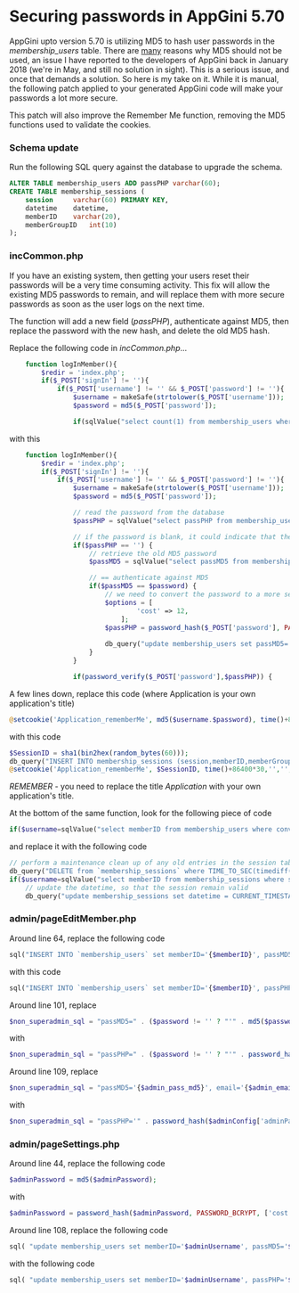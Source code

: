 # Securing passwords in AppGini 5.70
AppGini upto version 5.70 is utilizing MD5 to hash user passwords in the _membership_users_ table.  There are [many](https://en.wikipedia.org/wiki/MD5#Overview_of_security_issues) reasons why MD5 should not be used, an issue I have reported to the developers of AppGini back in January 2018 (we're in May, and still no solution in sight).  This is a serious issue, and once that demands a solution.  So here is my take on it.  While it is manual, the following patch applied to your generated AppGini code will make your passwords a lot more secure.

This patch will also improve the Remember Me function, removing the MD5 functions used to validate the cookies.

### Schema update
Run the following SQL query against the database to upgrade the schema.
```sql
ALTER TABLE membership_users ADD passPHP varchar(60);
CREATE TABLE membership_sessions (
	session 	varchar(60) PRIMARY KEY,
	datetime	datetime,
	memberID	varchar(20),
	memberGroupID	int(10)
);
```
### incCommon.php
If you have an existing system, then getting your users reset their passwords will be a very time consuming activity.  This fix will allow the existing MD5 passwords to remain, and will replace them with more secure passwords as soon as the user logs on the next time.

The function will add a new field (_passPHP_), authenticate against MD5, then replace the password with the new hash, and delete the old MD5 hash.

Replace the following code in *incCommon.php*...
```php
	function logInMember(){
		$redir = 'index.php';
		if($_POST['signIn'] != ''){
			if($_POST['username'] != '' && $_POST['password'] != ''){
				$username = makeSafe(strtolower($_POST['username']));
				$password = md5($_POST['password']);

				if(sqlValue("select count(1) from membership_users where lcase(memberID)='$username' and passMD5='$password' and isApproved=1 and isBanned=0")==1){
```
with this
```php
	function logInMember(){
		$redir = 'index.php';
		if($_POST['signIn'] != ''){
			if($_POST['username'] != '' && $_POST['password'] != ''){
				$username = makeSafe(strtolower($_POST['username']));
				$password = md5($_POST['password']);

				// read the password from the database
				$passPHP = sqlValue("select passPHP from membership_users where lcase(memberID)='$username' and isApproved=1 and isBanned=0");

				// if the password is blank, it could indicate that the password was not converted to PHP yet
				if($passPHP == '') {
					// retrieve the old MD5 password
					$passMD5 = sqlValue("select passMD5 from membership_users where lcase(memberID)='$username' and isApproved=1 and isBanned=0");

					// == authenticate against MD5
					if($passMD5 == $password) {
						// we need to convert the password to a more secure hashing algorithm
						$options = [
			    				'cost' => 12,
		    				];
						$passPHP = password_hash($_POST['password'], PASSWORD_BCRYPT, $options);
						
						db_query("update membership_users set passMD5='', passPHP='$passPHP' where lcase(memberID)='$username' and isApproved=1 and isBanned=0");
					}
				}

				if(password_verify($_POST['password'],$passPHP)) {
```
A few lines down, replace this code (where Application is your own application's title)
```php
@setcookie('Application_rememberMe', md5($username.$password), time()+86400*30);
```
with this code
```php
$SessionID = sha1(bin2hex(random_bytes(60)));
db_query("INSERT INTO membership_sessions (session,memberID,memberGroupID,datetime) values('$SessionID','" . makeSafe($username) . "'," . makeSafe($_SESSION['memberGroupID']) . ",CURRENT_TIMESTAMP)");
@setcookie('Application_rememberMe', $SessionID, time()+86400*30,'','',isset($_SERVER["HTTPS"]), true);
```
*REMEMBER* - you need to replace the title _Application_ with your own application's title.

At the bottom of the same function, look for the following piece of code
```php
if($username=sqlValue("select memberID from membership_users where convert(md5(concat(memberID, passMD5)), char)='$chk' and isBanned=0")){
```
and replace it with the following code
```php
// perform a maintenance clean up of any old entries in the session table (this also invalidates old sessions).  The current default is 14 days.  If you want sessions to remain more than 2 weeks, increase the number in the query
db_query("DELETE from `membership_sessions` where TIME_TO_SEC(timediff(CURRENT_TIMESTAMP,datetime)) > 1209600");
if($username=sqlValue("select memberID from membership_sessions where session='$chk' and isBanned=0")){
	// update the datetime, so that the session remain valid
	db_query("update membership_sessions set datetime = CURRENT_TIMESTAMP where session='$chk' and isBanned=0");
```

### admin/pageEditMember.php
Around line 64, replace the following code
```php
sql("INSERT INTO `membership_users` set memberID='{$memberID}', passMD5='" . md5($password) . "', email='{$email}', signupDate='" . @date('Y-m-d') . "', groupID='{$groupID}', isBanned='{$isBanned}', isApproved='{$isApproved}', {$customs_sql} comments='{$comments}'", $eo);
```
with this code
```php
sql("INSERT INTO `membership_users` set memberID='{$memberID}', passPHP='" . password_hash($password, PASSWORD_BCRYPT, ['cost' => 12]) . "', email='{$email}', signupDate='" . @date('Y-m-d') . "', groupID='{$groupID}', isBanned='{$isBanned}', isApproved='{$isApproved}', {$customs_sql} comments='{$comments}'", $eo);	
```
Around line 101, replace
```php
$non_superadmin_sql = "passMD5=" . ($password != '' ? "'" . md5($password) . "'" : "passMD5") . ", email='{$email}', groupID='{$groupID}', isBanned='{$isBanned}', isApproved='{$isApproved}', ";
```
with
```php
$non_superadmin_sql = "passPHP=" . ($password != '' ? "'" . password_hash($password, PASSWORD_BCRYPT, ['cost' => 12]) . "'" : "passPHP") . ", email='{$email}', groupID='{$groupID}', isBanned='{$isBanned}', isApproved='{$isApproved}', ";
```
Around line 109, replace
```php
$non_superadmin_sql = "passMD5='{$admin_pass_md5}', email='{$admin_email}', isBanned='0', isApproved='1', ";
```
with
```php
$non_superadmin_sql = "passPHP='" . password_hash($adminConfig['adminPassword'], PASSWORD_BCRYPT, ['cost' => 12]) . "', email='{$admin_email}', isBanned='0', isApproved='1', ";
```
### admin/pageSettings.php
Around line 44, replace the following code
```php
$adminPassword = md5($adminPassword);
```
with
```php
$adminPassword = password_hash($adminPassword, PASSWORD_BCRYPT, ['cost' => 12]);
````

Around line 108, replace the following code
```php
sql( "update membership_users set memberID='$adminUsername', passMD5='$adminPassword', email='{$post['senderEmail']}', comments=concat_ws('', comments, '\\n', '".str_replace ( "<DATE>" , @date('Y-m-d') , $Translation['record updated automatically'] ) ."') where lcase(memberID)='" . makeSafe(strtolower($adminConfig['adminUsername'])) . "'" , $eo);
```
with the following code
```php
sql( "update membership_users set memberID='$adminUsername', passPHP='$adminPassword', email='{$post['senderEmail']}', comments=concat_ws('', comments, '\\n', '".str_replace ( "<DATE>" , @date('Y-m-d') , $Translation['record updated automatically'] ) ."') where lcase(memberID)='" . makeSafe(strtolower($adminConfig['adminUsername'])) . "'" , $eo);
```

